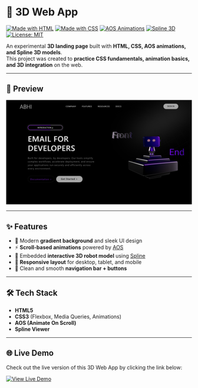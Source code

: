 # 🌌 3D Web App

[![Made with HTML](https://img.shields.io/badge/HTML5-orange?logo=html5&logoColor=white)]() 
[![Made with CSS](https://img.shields.io/badge/CSS3-blue?logo=css3&logoColor=white)]() 
[![AOS Animations](https://img.shields.io/badge/AOS-Animation-green)](https://michalsnik.github.io/aos/) 
[![Spline 3D](https://img.shields.io/badge/Spline-3D-purple)](https://spline.design/) 
[![License: MIT](https://img.shields.io/badge/License-MIT-yellow.svg)](LICENSE)

An experimental **3D landing page** built with **HTML, CSS, AOS animations, and Spline 3D models**.  
This project was created to **practice CSS fundamentals, animation basics, and 3D integration** on the web.  

---

## 📸 Preview

![Screenshot](image.png)  
 

---

## ✨ Features

- 🎨 Modern **gradient background** and sleek UI design  
- ⚡ **Scroll-based animations** powered by [AOS](https://michalsnik.github.io/aos/)  
- 🦾 Embedded **interactive 3D robot model** using [Spline](https://spline.design/)  
- 📱 **Responsive layout** for desktop, tablet, and mobile  
- 🧩 Clean and smooth **navigation bar + buttons**  

---

## 🛠️ Tech Stack

- **HTML5**  
- **CSS3** (Flexbox, Media Queries, Animations)  
- **AOS (Animate On Scroll)**  
- **Spline Viewer**  

---

## 🌐 Live Demo

Check out the live version of this 3D Web App by clicking the link below:

[![View Live Demo](https://img.shields.io/badge/Live-Demo-green?style=for-the-badge&logo=web)](https://your-vercel-link.vercel.app/)


